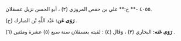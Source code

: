 ٤٠٥٥ -** خ:** علي بن حفص المروزي (٢) ، أبو الحسن نزيل عسقلان.

**رَوَى عَن:** عَبْد اللَّهِ بْن المبارك (خ) .

**رَوَى عَنه:** البخاري (٣) ، وَقَال (٤) : لقيته بعسقلان سنة سبع (٥) عشرة ومئتين (٦) .